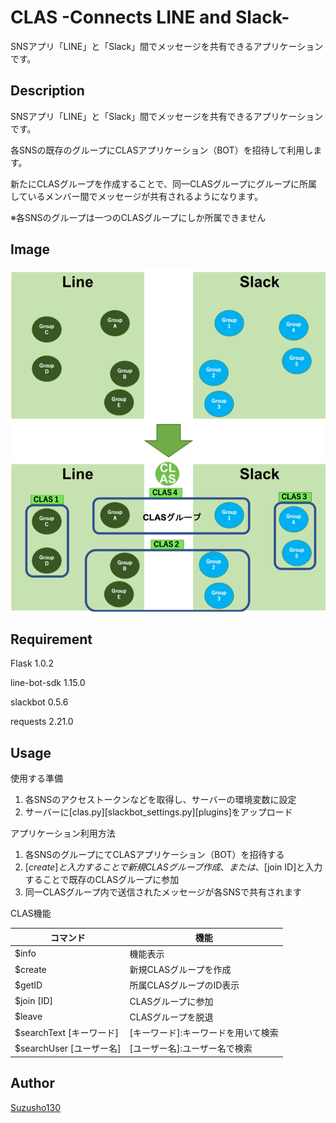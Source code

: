# CLAS -Connects LINE and Slack-

SNSアプリ「LINE」と「Slack」間でメッセージを共有できるアプリケーションです。

## Description

SNSアプリ「LINE」と「Slack」間でメッセージを共有できるアプリケーションです。

各SNSの既存のグループにCLASアプリケーション（BOT）を招待して利用します。

新たにCLASグループを作成することで、同一CLASグループにグループに所属しているメンバー間でメッセージが共有されるようになります。

※各SNSのグループは一つのCLASグループにしか所属できません

## Image

![CLAS](https://github.com/SuzuSho130/CLAS/blob/images/CLAS.png)

## Requirement

Flask 1.0.2

line-bot-sdk 1.15.0

slackbot 0.5.6

requests 2.21.0

## Usage

使用する準備

1. 各SNSのアクセストークンなどを取得し、サーバーの環境変数に設定
1. サーバーに[clas.py][slackbot_settings.py][plugins]をアップロード

アプリケーション利用方法

1. 各SNSのグループにてCLASアプリケーション（BOT）を招待する
1. [$create]と入力することで新規CLASグループ作成、または、[$join ID]と入力することで既存のCLASグループに参加
1. 同一CLASグループ内で送信されたメッセージが各SNSで共有されます

CLAS機能

|コマンド|機能|
----|----
|$info|機能表示|
|$create|新規CLASグループを作成|
|$getID|所属CLASグループのID表示|
|$join [ID]|CLASグループに参加|
|$leave|CLASグループを脱退|
|$searchText [キーワード]|[キーワード]:キーワードを用いて検索|
|$searchUser [ユーザー名]|[ユーザー名]:ユーザー名で検索|


## Author

[Suzusho130](https://github.com/Suzusho130)
